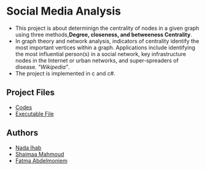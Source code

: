 <h1>Social Media Analysis</h1>



<ul>
  <li>
    This project is about determinign the centrality of nodes in a given graph using three methods,<b>Degree, closeness, and betweeness Centrality</b>.
  </li>
  <li>
    In graph theory and network analysis, indicators of centrality identify the most important vertices within a graph. Applications include identifying the most influential person(s) in a social network, key infrastructure nodes in the Internet or urban networks, and super-spreaders of disease. <i>"Wikipedia"</i>.
  </li>
  <li>
    The project is implemented in c and c#.
  </li>
</ul>

<h2>Project Files</h2>
<ul>
  <li>
    <a href="">Codes</a>
  </li>
  <li>
    <a href="">Executable File</a>
  </li>
</ul>

<h2>Authors</h2>
<ul>
  <li>
    <a href="https://github.com/NadaIhabAhmed">Nada Ihab</a>
  </li>
  <li>
    <a href="https://github.com/shimaa-mahmoud">Shaimaa Mahmoud</a>
  </li>
    <li>
    <a href="https://github.com/fatmaabdelmoniem">Fatma Abdelmoniem</a>
  </li>
</ul>
